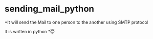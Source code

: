 # sending_mail_python



*It will send the Mail to one person to the another using SMTP protocol

It is written in python *😇
                            
